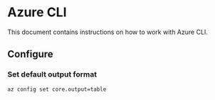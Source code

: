 # Azure CLI

This document contains instructions on how to work with Azure CLI.

## Configure

### Set default output format

```bash
az config set core.output=table
```
